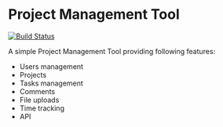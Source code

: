 Project Management Tool
=======================

[![Build Status](https://secure.travis-ci.org/adrianolek/PMT.png)](http://travis-ci.org/adrianolek/PMT)


A simple Project Management Tool providing following features:

* Users management
* Projects
* Tasks management
* Comments
* File uploads
* Time tracking
* API
